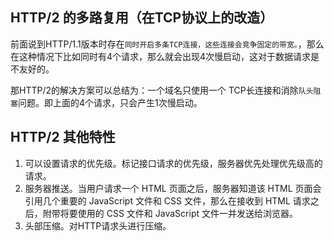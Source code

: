 
## HTTP/2 的多路复用（在TCP协议上的改造）
前面说到HTTP/1.1版本时存在`同时开启多条TCP连接，这些连接会竞争固定的带宽。`，那么在这种情况下比如同时有4个请求，那么就会出现4次慢启动，这对于数据请求是不友好的。

那HTTP/2的解决方案可以总结为：一个域名只使用一个 TCP长连接和消除`队头阻塞`问题。即上面的4个请求，只会产生1次慢启动。


## HTTP/2 其他特性
1. 可以设置请求的优先级。标记接口请求的优先级，服务器优先处理优先级高的请求。
2. 服务器推送。当用户请求一个 HTML 页面之后，服务器知道该 HTML 页面会引用几个重要的 JavaScript 文件和 CSS 文件，那么在接收到 HTML 请求之后，附带将要使用的 CSS 文件和 JavaScript 文件一并发送给浏览器。
3. 头部压缩。对HTTP请求头进行压缩。






